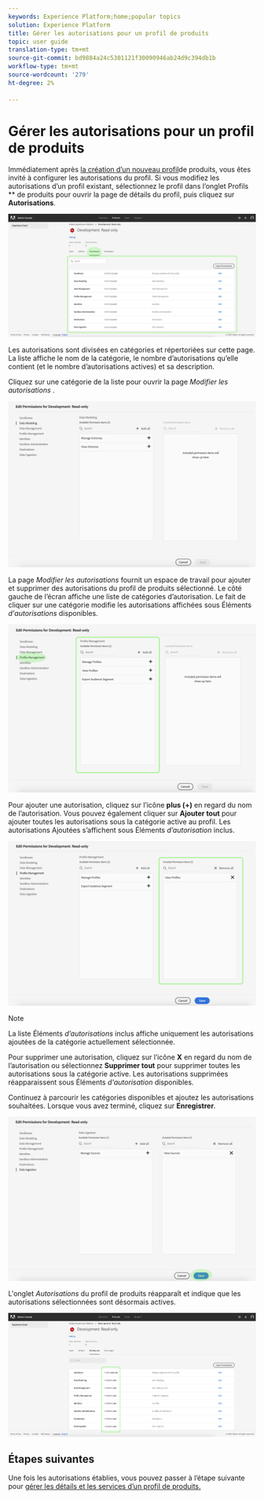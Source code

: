 ```yaml
---
keywords: Experience Platform;home;popular topics
solution: Experience Platform
title: Gérer les autorisations pour un profil de produits
topic: user guide
translation-type: tm+mt
source-git-commit: bd9884a24c5301121f30090946ab24d9c394db1b
workflow-type: tm+mt
source-wordcount: '279'
ht-degree: 2%

---
```



# Gérer les autorisations pour un profil de produits

Immédiatement après [la création d’un nouveau profil](#create-a-new-product-profile)de produits, vous êtes invité à configurer les autorisations du profil. Si vous modifiez les autorisations d’un profil existant, sélectionnez le profil dans l’onglet Profils ** de produits pour ouvrir la page de détails du profil, puis cliquez sur **Autorisations**.

![profil-permissions](../images/profile-permissions.png)

Les autorisations sont divisées en catégories et répertoriées sur cette page. La liste affiche le nom de la catégorie, le nombre d’autorisations qu’elle contient (et le nombre d’autorisations actives) et sa description.

Cliquez sur une catégorie de la liste pour ouvrir la page *Modifier les autorisations* .

![edit-permissions](../images/edit-permissions.png)

La page *Modifier les autorisations* fournit un espace de travail pour ajouter et supprimer des autorisations du profil de produits sélectionné. Le côté gauche de l’écran affiche une liste de catégories d’autorisation. Le fait de cliquer sur une catégorie modifie les autorisations affichées sous Éléments *d&#39;autorisations* disponibles.

![modification-permissions-catégorie](../images/change-permissions-category.png)

Pour ajouter une autorisation, cliquez sur l’icône **plus (+)** en regard du nom de l’autorisation. Vous pouvez également cliquer sur **Ajouter tout** pour ajouter toutes les autorisations sous la catégorie active au profil. Les autorisations Ajoutées s’affichent sous Éléments *d’autorisation* inclus.

![add-permissions](../images/add-permissions.png)

>[!NOTE]
>
>La liste Éléments *d’autorisations* inclus affiche uniquement les autorisations ajoutées de la catégorie actuellement sélectionnée.

Pour supprimer une autorisation, cliquez sur l’icône **X** en regard du nom de l’autorisation ou sélectionnez **Supprimer tout** pour supprimer toutes les autorisations sous la catégorie active. Les autorisations supprimées réapparaissent sous Éléments *d&#39;autorisation* disponibles.

Continuez à parcourir les catégories disponibles et ajoutez les autorisations souhaitées. Lorsque vous avez terminé, cliquez sur **Enregistrer**.

![permissions-end](../images/permissions-finish.png)

L&#39;onglet *Autorisations* du profil de produits réapparaît et indique que les autorisations sélectionnées sont désormais actives.

![ajouts-permissions](../images/added-permissions.png)

## Étapes suivantes

Une fois les autorisations établies, vous pouvez passer à l’étape suivante pour [gérer les détails et les services d’un profil de produits.](details-and-services.md)